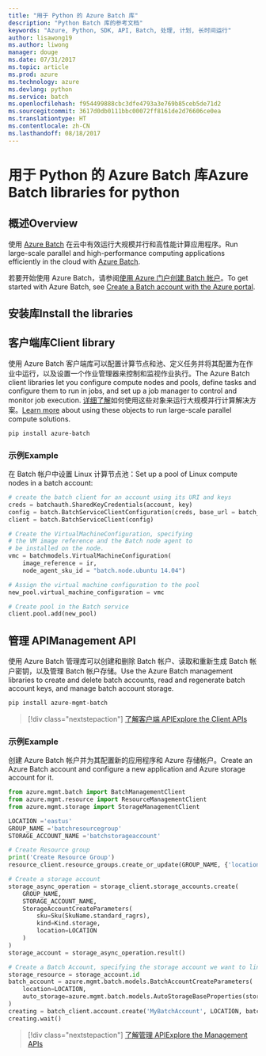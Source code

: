 ```yaml
---
title: "用于 Python 的 Azure Batch 库"
description: "Python Batch 库的参考文档"
keywords: "Azure, Python, SDK, API, Batch, 处理, 计划, 长时间运行"
author: lisawong19
ms.author: liwong
manager: douge
ms.date: 07/31/2017
ms.topic: article
ms.prod: azure
ms.technology: azure
ms.devlang: python
ms.service: batch
ms.openlocfilehash: f954499888cbc3dfe4793a3e769b85ceb5de71d2
ms.sourcegitcommit: 3617d0db0111bbc00072ff8161de2d76606ce0ea
ms.translationtype: HT
ms.contentlocale: zh-CN
ms.lasthandoff: 08/18/2017
---
```

# <a name="azure-batch-libraries-for-python"></a><span data-ttu-id="c3f62-104">用于 Python 的 Azure Batch 库</span><span class="sxs-lookup"><span data-stu-id="c3f62-104">Azure Batch libraries for python</span></span>

## <a name="overview"></a><span data-ttu-id="c3f62-105">概述</span><span class="sxs-lookup"><span data-stu-id="c3f62-105">Overview</span></span>

<span data-ttu-id="c3f62-106">使用 [Azure Batch](/azure/batch/batch-technical-overview) 在云中有效运行大规模并行和高性能计算应用程序。</span><span class="sxs-lookup"><span data-stu-id="c3f62-106">Run large-scale parallel and high-performance computing applications efficiently in the cloud with [Azure Batch](/azure/batch/batch-technical-overview).</span></span>   

<span data-ttu-id="c3f62-107">若要开始使用 Azure Batch，请参阅[使用 Azure 门户创建 Batch 帐户](/azure/batch/batch-account-create-portal)。</span><span class="sxs-lookup"><span data-stu-id="c3f62-107">To get started with Azure Batch, see [Create a Batch account with the Azure portal](/azure/batch/batch-account-create-portal).</span></span>

## <a name="install-the-libraries"></a><span data-ttu-id="c3f62-108">安装库</span><span class="sxs-lookup"><span data-stu-id="c3f62-108">Install the libraries</span></span>

## <a name="client-library"></a><span data-ttu-id="c3f62-109">客户端库</span><span class="sxs-lookup"><span data-stu-id="c3f62-109">Client library</span></span>
<span data-ttu-id="c3f62-110">使用 Azure Batch 客户端库可以配置计算节点和池、定义任务并将其配置为在作业中运行，以及设置一个作业管理器来控制和监视作业执行。</span><span class="sxs-lookup"><span data-stu-id="c3f62-110">The Azure Batch client libraries let you configure compute nodes and pools, define tasks and configure them to run in jobs, and set up a job manager to control and monitor job execution.</span></span> <span data-ttu-id="c3f62-111">[详细了解](/azure/batch/batch-api-basics)如何使用这些对象来运行大规模并行计算解决方案。</span><span class="sxs-lookup"><span data-stu-id="c3f62-111">[Learn more](/azure/batch/batch-api-basics) about using these objects to run large-scale parallel compute solutions.</span></span>

```bash
pip install azure-batch
```
### <a name="example"></a><span data-ttu-id="c3f62-112">示例</span><span class="sxs-lookup"><span data-stu-id="c3f62-112">Example</span></span>

<span data-ttu-id="c3f62-113">在 Batch 帐户中设置 Linux 计算节点池：</span><span class="sxs-lookup"><span data-stu-id="c3f62-113">Set up a pool of Linux compute nodes in a batch account:</span></span>

```python
# create the batch client for an account using its URI and keys
creds = batchauth.SharedKeyCredentials(account, key)
config = batch.BatchServiceClientConfiguration(creds, base_url = batch_url)
client = batch.BatchServiceClient(config)

# Create the VirtualMachineConfiguration, specifying
# the VM image reference and the Batch node agent to
# be installed on the node.
vmc = batchmodels.VirtualMachineConfiguration(
    image_reference = ir,
    node_agent_sku_id = "batch.node.ubuntu 14.04")

# Assign the virtual machine configuration to the pool
new_pool.virtual_machine_configuration = vmc

# Create pool in the Batch service
client.pool.add(new_pool)
```

## <a name="management-api"></a><span data-ttu-id="c3f62-114">管理 API</span><span class="sxs-lookup"><span data-stu-id="c3f62-114">Management API</span></span>
<span data-ttu-id="c3f62-115">使用 Azure Batch 管理库可以创建和删除 Batch 帐户、读取和重新生成 Batch 帐户密钥，以及管理 Batch 帐户存储。</span><span class="sxs-lookup"><span data-stu-id="c3f62-115">Use the Azure Batch management libraries to create and delete batch accounts, read and regenerate batch account keys, and manage batch account storage.</span></span>

```bash
pip install azure-mgmt-batch
```
> [!div class="nextstepaction"]
> [<span data-ttu-id="c3f62-116">了解客户端 API</span><span class="sxs-lookup"><span data-stu-id="c3f62-116">Explore the Client APIs</span></span>](/python/api/overview/azure/batch/clientlibrary)

### <a name="example"></a><span data-ttu-id="c3f62-117">示例</span><span class="sxs-lookup"><span data-stu-id="c3f62-117">Example</span></span>
<span data-ttu-id="c3f62-118">创建 Azure Batch 帐户并为其配置新的应用程序和 Azure 存储帐户。</span><span class="sxs-lookup"><span data-stu-id="c3f62-118">Create an Azure Batch account and configure a new application and Azure storage account for it.</span></span>

```python
from azure.mgmt.batch import BatchManagementClient
from azure.mgmt.resource import ResourceManagementClient
from azure.mgmt.storage import StorageManagementClient

LOCATION ='eastus'
GROUP_NAME ='batchresourcegroup'
STORAGE_ACCOUNT_NAME ='batchstorageaccount'

# Create Resource group
print('Create Resource Group')
resource_client.resource_groups.create_or_update(GROUP_NAME, {'location': LOCATION})

# Create a storage account
storage_async_operation = storage_client.storage_accounts.create(
    GROUP_NAME,
    STORAGE_ACCOUNT_NAME,
    StorageAccountCreateParameters(
        sku=Sku(SkuName.standard_ragrs),
        kind=Kind.storage,
        location=LOCATION
    )
)
storage_account = storage_async_operation.result()

# Create a Batch Account, specifying the storage account we want to link
storage_resource = storage_account.id
batch_account = azure.mgmt.batch.models.BatchAccountCreateParameters(
    location=LOCATION,
    auto_storage=azure.mgmt.batch.models.AutoStorageBaseProperties(storage_resource)
)
creating = batch_client.account.create('MyBatchAccount', LOCATION, batch_account)
creating.wait()
```

> [!div class="nextstepaction"]
> [<span data-ttu-id="c3f62-119">了解管理 API</span><span class="sxs-lookup"><span data-stu-id="c3f62-119">Explore the Management APIs</span></span>](/python/api/overview/azure/batch/managementlibrary)